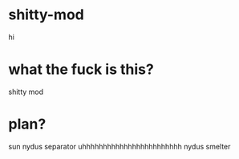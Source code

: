 # shitty-mod
hi
# what the fuck is this?
shitty mod
# plan?
sun
nydus separator
uhhhhhhhhhhhhhhhhhhhhhhhh
nydus smelter
